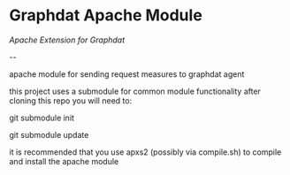 # Graphdat Apache Module

*Apache Extension for Graphdat*

--

apache module for sending request measures to graphdat agent

this project uses a submodule for common module functionality
after cloning this repo you will need to:

git submodule init

git submodule update

it is recommended that you use apxs2 (possibly via compile.sh) to compile and install the apache module
